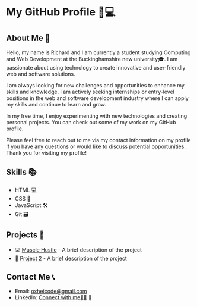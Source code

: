 # My GitHub Profile 🚀💻

## About Me 👋

Hello, my name is Richard and I am currently a student studying Computing and Web Development at the Buckinghamshire new university🎓. I am passionate about using technology to create innovative and user-friendly web and software solutions.

I am always looking for new challenges and opportunities to enhance my skills and knowledge. I am actively seeking internships or entry-level positions in the web and software development industry where I can apply my skills and continue to learn and grow.

In my free time, I enjoy experimenting with new technologies and creating personal projects. You can check out some of my work on my GitHub profile.

Please feel free to reach out to me via my contact information on my profile if you have any questions or would like to discuss potential opportunities. Thank you for visiting my profile!


## Skills 📚

- HTML 💻
- CSS 🎨
- JavaScript 🛠
- Git 🗃️

## Projects 🚀

- 💻 [Muscle Hustle](https://github.com/username/project1) - A brief description of the project
- 🎨 [Project 2](https://github.com/username/project2) - A brief description of the project

## Contact Me 📞

- Email: oxheicode@gmail.com
- LinkedIn: [Connect with me👋🏾](https://www.linkedin.com/in/oxhei/) 💼
